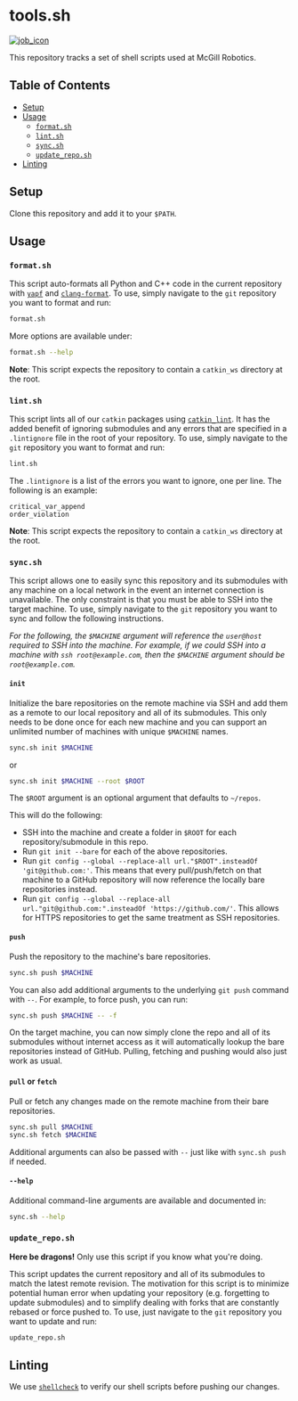 # tools.sh

[job_icon]: https://dev.mcgillrobotics.com/buildStatus/icon?job=tools.sh/master
[job_url]: https://dev.mcgillrobotics.com/job/tools.sh/job/master
[![job_icon]][job_url]

This repository tracks a set of shell scripts used at McGill Robotics.

## Table of Contents

   * [Setup](#setup)
   * [Usage](#usage)
      * [`format.sh`](#formatsh)
      * [`lint.sh`](#lintsh)
      * [`sync.sh`](#syncsh)
      * [`update_repo.sh`](#update_reposh)
   * [Linting](#linting)

## Setup

Clone this repository and add it to your `$PATH`.

## Usage

### `format.sh`

This script auto-formats all Python and C++ code in the current repository
with [`yapf`](https://github.com/google/yapf) and
[`clang-format`](https://clang.llvm.org/docs/ClangFormat.html). To use,
simply navigate to the `git` repository you want to format and run:

```bash
format.sh
```

More options are available under:

```bash
format.sh --help
```

**Note**: This script expects the repository to contain a `catkin_ws`
directory at the root.

### `lint.sh`

This script lints all of our `catkin` packages using
[`catkin_lint`](https://github.com/fkie/catkin_lint). It has the added
benefit of ignoring submodules and any errors that are specified in a
`.lintignore` file in the root of your repository. To use, simply navigate to
the `git` repository you want to format and run:

```bash
lint.sh
```

The `.lintignore` is a list of the errors you want to ignore, one per line. The
following is an example:

```
critical_var_append
order_violation
```

**Note**: This script expects the repository to contain a `catkin_ws`
directory at the root.

### `sync.sh`

This script allows one to easily sync this repository and its submodules with
any machine on a local network in the event an internet connection is
unavailable. The only constraint is that you must be able to SSH into the target
machine. To use, simply navigate to the `git` repository you want to sync and
follow the following instructions.

_For the following, the `$MACHINE` argument will reference the `user@host`
required to SSH into the machine. For example, if we could SSH into a machine
with `ssh root@example.com`, then the `$MACHINE` argument should be
`root@example.com`._

#### `init`

Initialize the bare repositories on the remote machine via SSH and add them as a
remote to our local repository and all of its submodules. This only needs to be
done once for each new machine and you can support an unlimited number of
machines with unique `$MACHINE` names.

```bash
sync.sh init $MACHINE
```

or

```bash
sync.sh init $MACHINE --root $ROOT
```

The `$ROOT` argument is an optional argument that defaults to `~/repos`.

This will do the following:

- SSH into the machine and create a folder in `$ROOT` for each
  repository/submodule in this repo.
- Run `git init --bare` for each of the above repositories.
- Run `git config --global --replace-all url."$ROOT".insteadOf 'git@github.com:'`.
  This means that every pull/push/fetch on that machine to a GitHub repository
  will now reference the locally bare repositories instead.
- Run `git config --global --replace-all url."git@github.com:".insteadOf 'https://github.com/'`.
  This allows for HTTPS repositories to get the same treatment as SSH
  repositories.

#### `push`

Push the repository to the machine's bare repositories.

```bash
sync.sh push $MACHINE
```

You can also add additional arguments to the underlying `git push` command with
`--`. For example, to force push, you can run:

```bash
sync.sh push $MACHINE -- -f
```

On the target machine, you can now simply clone the repo and all of its
submodules without internet access as it will automatically lookup the bare
repositories instead of GitHub. Pulling, fetching and pushing would also just
work as usual.

#### `pull` or `fetch`

Pull or fetch any changes made on the remote machine from their bare
repositories.

```bash
sync.sh pull $MACHINE
sync.sh fetch $MACHINE
```

Additional arguments can also be passed with `--` just like with `sync.sh push`
if needed.

#### `--help`

Additional command-line arguments are available and documented in:

```bash
sync.sh --help
```

### `update_repo.sh`

**Here be dragons!** Only use this script if you know what you're doing.

This script updates the current repository and all of its submodules to match
the latest remote revision. The motivation for this script is to minimize
potential human error when updating your repository (e.g. forgetting to update
submodules) and to simplify dealing with forks that are constantly rebased or
force pushed to. To use, just navigate to the `git` repository you want to
update and run:

```bash
update_repo.sh
```

## Linting

We use [`shellcheck`](https://shellcheck.net) to verify our shell scripts before
pushing our changes.

